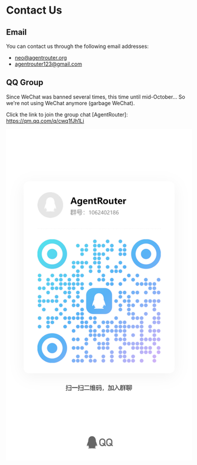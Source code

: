 # Contact Us

## Email

You can contact us through the following email addresses:

- neo@agentrouter.org
- agentrouter123@gmail.com

## QQ Group

Since WeChat was banned several times, this time until mid-October... So we're not using WeChat anymore (garbage WeChat).

Click the link to join the group chat [AgentRouter]: https://qm.qq.com/q/cwq1fJh1Li

![](../img/qqgroup.jpg)
